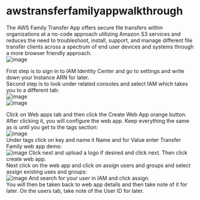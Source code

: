 # awstransferfamilyappwalkthrough

The AWS Family Transfer App offers secure file transfers within organizations at a no-code approach utilizing Amazon S3 services and reduces the need to troubleshoot, install, support, and manage different file transfer clients across a spectrum of end user devices and systems through a more browser friendly approach.  
![image](https://github.com/user-attachments/assets/e124527d-d41e-4c12-b737-908f0c5bd576)

First step is to sign in to IAM Identity Center and go to settings and write down your Instance ARN for later.  
Second step is to look under related consoles and select IAM which takes you to a different tab:  
![image](https://github.com/user-attachments/assets/d1ab0f7c-c3bc-4495-a0c4-1020ea5cd290)  
![image](https://github.com/user-attachments/assets/53c28cf1-3dab-4d32-a939-2b9b4b539d9f)  

Click on Web apps tab and then click the Create Web App orange button. After clicking it, you will configure the web app. Keep everything the same as is until you get to the tags section:   
![image](https://github.com/user-attachments/assets/d712660e-716d-4d74-8ec8-9554a8e6a4ac)  
Under tags click on key and name it Name and for Value enter Transfer Family web app demo:  
![image](https://github.com/user-attachments/assets/53714d30-ed75-4929-98a7-733cadcf3f0b)
Click next and upload a logo if desired and click next. Then click create web app.  
Next click on the web app and click on assign users and groups and select assign existing uses and groups:  
![image](https://github.com/user-attachments/assets/937e0c79-db80-40a6-97d5-e4c931ec3416)
And search for your user in IAM and click assign.  
You will then be taken back to web app details and then take note of it for later. On the users tab, take note of the User ID for later. 
